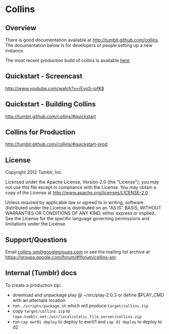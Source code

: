# Collins

## Overview

There is good documentation available at http://tumblr.github.com/collins. The
documentation below is for developers or people setting up a new instance.

The most recent production build of collins is available [here](http://tumblr.github.com/collins/downloads.html)

## Quickstart - Screencast

http://www.youtube.com/watch?v=rEyoS-iofK8

## Quickstart - Building Collins

http://tumblr.github.com/collins/#quickstart

## Collins for Production

http://tumblr.github.com/collins/#quickstart-prod

## License

Copyright 2012 Tumblr, Inc.

Licensed under the Apache License, Version 2.0 (the "License");
you may not use this file except in compliance with the License.
You may obtain a copy of the License at http://www.apache.org/licenses/LICENSE-2.0

Unless required by applicable law or agreed to in writing, software
distributed under the License is distributed on an "AS IS" BASIS,
WITHOUT WARRANTIES OR CONDITIONS OF ANY KIND, either express or implied.
See the License for the specific language governing permissions and
limitations under the License.

## Support/Questions

Email collins-sm@googlegroups.com or see the mailing list archive at https://groups.google.com/forum/#!forum/collins-sm

## Internal (Tumblr) docs

To create a production zip:
  - download and unpackage play @ ~/src/play-2.0.3 or define $PLAY_CMD with an alternate location
  - run `./scripts/package.sh` which will produce  `target/collins.zip`
  - copy `target/collins.zip` to `repo.tumblr.net:/usr/local/static_file_server/collins.zip`
  - run `cap ewr01 deploy` to deploy to ewr01 and `cap d2 deploy` to deploy to d2